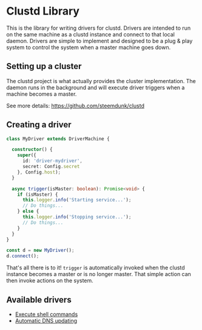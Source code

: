 # Clustd Library

This is the library for writing drivers for clustd. Drivers are intended to run on the same machine as a clustd instance and connect to that local daemon. Drivers are simple to implement and designed to be a plug & play system to control the system when a master machine goes down.

## Setting up a cluster

The clustd project is what actually provides the cluster implementation. The daemon runs in the background and will execute driver triggers when a machine becomes a master.

See more details: https://github.com/steemdunk/clustd

## Creating a driver

```ts
class MyDriver extends DriverMachine {

  constructor() {
    super({
      id: 'driver-mydriver',
      secret: Config.secret
    }, Config.host);
  }

  async trigger(isMaster: boolean): Promise<void> {
    if (isMaster) {
      this.logger.info('Starting service...');
      // Do things...
    } else {
      this.logger.info('Stopping service...');
      // Do things...
    }
  }
}

const d = new MyDriver();
d.connect();
```

That's all there is to it! `trigger` is automatically invoked when the clustd instance becomes a master or is no longer master. That simple action can then invoke actions on the system.

## Available drivers

- [Execute shell commands](https://github.com/steemdunk/clustd-driver-shell)
- [Automatic DNS updating](https://github.com/steemdunk/clustd-driver-cloudflare)
